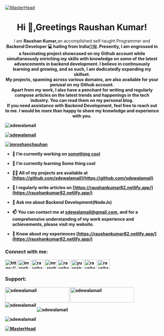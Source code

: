 [![MasterHead](https://globaleducation.s3.ap-south-1.amazonaws.com/globaledu/gif/front-end-development.gif)](https://raushankumar82.netlify.app/)
<h1 align="center"> Hi 👋,Greetings Raushan Kumar!</h1>
<p align="center"> I am <b> Raushan Kumar,</b>an accomplished self-taught Programmer and <b>Backend Developer 💻<b> hailing from India🇮🇳. Presently, I am engrossed in a fascinating project showcased on my Github account while simultaneously enriching my skills with knowledge on some of the latest advancements in backend development. I believe in continuously learning and growing, and as such, I am dedicatedly expanding my skillset.<br> My projects, spanning across various domains, are also available for your perusal on my Github account. <br> Apart from my work, I also have a penchant for writing and regularly compose articles on the latest trends and happenings in the tech industry. You can read them on my personal blog. <br> If you need assistance with Backend Development, feel free to reach out to me. I would be more than happy to share my knowledge and experience with you.</p>

<p align="left"> <img src="https://komarev.com/ghpvc/?username=sdewalamail&label=Profile%20views&color=0e75b6&style=flat" alt="sdewalamail" /> </p>

<p align="left"> <a href="https://github.com/ryo-ma/github-profile-trophy"><img src="https://github-profile-trophy.vercel.app/?username=sdewalamail" alt="sdewalamail" /></a> </p>

<p align="left"> <a href="https://twitter.com/imroshanchauhan" target="blank"><img src="https://img.shields.io/twitter/follow/imroshanchauhan?logo=twitter&style=for-the-badge" alt="imroshanchauhan" /></a> </p>

- 🔭 I’m currently working on [something cool](https://github.com/sdewalamail)

- 🌱 I’m currently learning **Some thing cool**

- 👨‍💻 All of my projects are available at [https://github.com/sdewalamail](https://github.com/sdewalamail)

- 📝 I regularly write articles on [https://raushankumar82.netlify.app/](https://raushankumar82.netlify.app/)

- 💬 Ask me about **Backend Development(NodeJs)**

- 📫 You can contact me at **sdewalamail@gmail.com**, and for a comprehensive understanding of my work experience and achievements, please visit my website.

- 📄 Know about my experiences [https://raushankumar82.netlify.app/](https://raushankumar82.netlify.app/)

<h3 align="left">Connect with me:</h3>
<p align="left">
<a href="https://codepen.io/https://codepen.io/raushanchauhan8292" target="blank"><img align="center" src="https://raw.githubusercontent.com/rahuldkjain/github-profile-readme-generator/master/src/images/icons/Social/codepen.svg" alt="https://codepen.io/raushanchauhan8292" height="30" width="40" /></a>
<a href="https://twitter.com/imroshanchauhan" target="blank"><img align="center" src="https://raw.githubusercontent.com/rahuldkjain/github-profile-readme-generator/master/src/images/icons/Social/twitter.svg" alt="imroshanchauhan" height="30" width="40" /></a>
<a href="https://linkedin.com/in/raushanchauhan" target="blank"><img align="center" src="https://raw.githubusercontent.com/rahuldkjain/github-profile-readme-generator/master/src/images/icons/Social/linked-in-alt.svg" alt="raushanchauhan" height="30" width="40" /></a>
<a href="https://instagram.com/mr.roshanchauhan" target="blank"><img align="center" src="https://raw.githubusercontent.com/rahuldkjain/github-profile-readme-generator/master/src/images/icons/Social/instagram.svg" alt="mr.roshanchauhan" height="30" width="40" /></a>
<a href="https://www.codechef.com/users/raushankumar82" target="blank"><img align="center" src="https://cdn.jsdelivr.net/npm/simple-icons@3.1.0/icons/codechef.svg" alt="raushankumar82" height="30" width="40" /></a>
<a href="https://www.hackerrank.com/yuvrajroshanraj9" target="blank"><img align="center" src="https://raw.githubusercontent.com/rahuldkjain/github-profile-readme-generator/master/src/images/icons/Social/hackerrank.svg" alt="yuvrajroshanraj9" height="30" width="40" /></a>
<a href="https://www.leetcode.com/raushankumar82" target="blank"><img align="center" src="https://raw.githubusercontent.com/rahuldkjain/github-profile-readme-generator/master/src/images/icons/Social/leet-code.svg" alt="raushankumar82" height="30" width="40" /></a>
<a href="https://auth.geeksforgeeks.org/user/raushanchauhan8292" target="blank"><img align="center" src="https://raw.githubusercontent.com/rahuldkjain/github-profile-readme-generator/master/src/images/icons/Social/geeks-for-geeks.svg" alt="raushanchauhan8292" height="30" width="40" /></a>
</p>



<h3 align="left">Support:</h3>
<p><a href="https://www.buymeacoffee.com/sdewalamail"> <img align="left" src="https://cdn.buymeacoffee.com/buttons/v2/default-yellow.png" height="50" width="210" alt="sdewalamail" /></a><a href="https://ko-fi.com/sdewalamail"> <img align="left" src="https://cdn.ko-fi.com/cdn/kofi3.png?v=3" height="50" width="210" alt="sdewalamail" /></a></p><br><br>

<p><img align="left" src="https://github-readme-stats.vercel.app/api/top-langs?username=sdewalamail&show_icons=true&locale=en&layout=compact" alt="sdewalamail" /></p>

<p>&nbsp;<img align="center" src="https://github-readme-stats.vercel.app/api?username=sdewalamail&show_icons=true&locale=en" alt="sdewalamail" /></p>

<p><img align="center" src="https://github-readme-streak-stats.herokuapp.com/?user=sdewalamail&" alt="sdewalamail" /></p>

[![MasterHead](https://c.tenor.com/8KxPEexl-FUAAAAd/pankaj-pankaj-tripathi.gif)](https://raushankumar82.netlify.app/)
